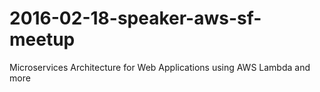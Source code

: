 # 2016-02-18-speaker-aws-sf-meetup
Microservices Architecture for Web Applications using AWS Lambda and more
